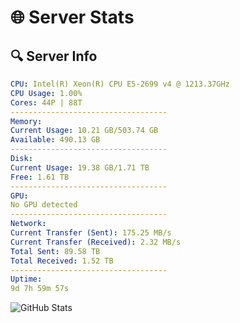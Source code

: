 # 🌐 Server Stats
## 🔍 Server Info
```yaml
CPU: Intel(R) Xeon(R) CPU E5-2699 v4 @ 1213.37GHz
CPU Usage: 1.00%
Cores: 44P | 88T
-----------------------------------
Memory:
Current Usage: 10.21 GB/503.74 GB
Available: 490.13 GB
-----------------------------------
Disk:
Current Usage: 19.38 GB/1.71 TB
Free: 1.61 TB
-----------------------------------
GPU:
No GPU detected
-----------------------------------
Network:
Current Transfer (Sent): 175.25 MB/s
Current Transfer (Received): 2.32 MB/s
Total Sent: 89.58 TB
Total Received: 1.52 TB
-----------------------------------
Uptime:
9d 7h 59m 57s
```
![GitHub Stats](https://img.shields.io/badge/Updated-2025-02-17_06:43:15-blue)